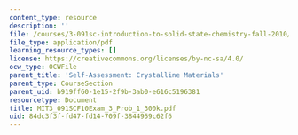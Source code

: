 ```yaml
---
content_type: resource
description: ''
file: /courses/3-091sc-introduction-to-solid-state-chemistry-fall-2010/84dc3f3ffd47fd14709f3844959c62f6_MIT3_091SCF10Exam_3_Prob_1_300k.pdf
file_type: application/pdf
learning_resource_types: []
license: https://creativecommons.org/licenses/by-nc-sa/4.0/
ocw_type: OCWFile
parent_title: 'Self-Assessment: Crystalline Materials'
parent_type: CourseSection
parent_uid: b919ff60-1e15-2f9b-3ab0-e616c5196381
resourcetype: Document
title: MIT3_091SCF10Exam_3_Prob_1_300k.pdf
uid: 84dc3f3f-fd47-fd14-709f-3844959c62f6
---
```

